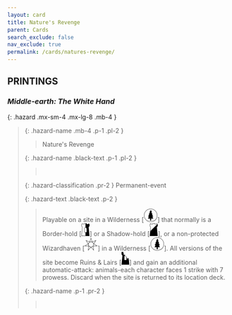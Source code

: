 ```yaml
---
layout: card
title: Nature's Revenge
parent: Cards
search_exclude: false
nav_exclude: true
permalink: /cards/natures-revenge/
---
```


## PRINTINGS


### _Middle-earth: The White Hand_

{: .hazard .mx-sm-4 .mx-lg-8 .mb-4 }
> {: .hazard-name .mb-4 .p-1 .pl-2 }
> > <div class="hazard-mp"></div>
> > <div class="card-name">Nature's Revenge</div>
>
> {: .hazard-name .black-text .p-1 .pl-2 }
> > &nbsp;
>
> {: .hazard-classification .pr-2 }
> Permanent-event
>
> {: .hazard-text .black-text .p-2 }
> > Playable on a site in a Wilderness \[![](/assets/images/wilderness.svg)] that normally is a Border-hold \[![](/assets/images/border-hold.svg)] or a Shadow-hold \[![](/assets/images/shadow-hold.svg)], or a non-protected Wizardhaven \[![](/assets/images/free-haven.svg)] in a Wilderness \[![](/assets/images/wilderness.svg)]. All versions of the site become Ruins & Lairs \[![](/assets/images/ruinlair.svg)] and gain an additional automatic-attack: animals-each character faces 1 strike with 7 prowess. Discard when the site is returned to its location deck.  
>
> {: .hazard-name .p-1 .pr-2 }
> > <div class="card-shield"></div>
> > <div class="card-corruption">&nbsp;</div>
